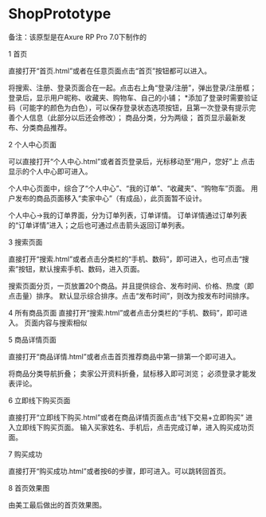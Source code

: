 # ShopPrototype
备注：该原型是在Axure RP Pro 7.0下制作的

1 首页

直接打开“首页.html”或者在任意页面点击“首页”按钮都可以进入。

将搜索、注册、登录页面合在一起。点击右上角“登录/注册”，弹出登录/注册框；
登录后，显示用户昵称、收藏夹、购物车、自己的小铺；
*添加了登录时需要验证码（可能字的颜色为白色），可以保存登录状态选项按钮，且第一次登录有提示完善个人信息（此部分以后还会修改）；
商品分类，分为两级；
首页显示最新发布、分类商品推荐。


2 个人中心页面

可以直接打开“个人中心.html”或者首页登录后，光标移动至“用户，您好”上
点击显示的个人中心即可进入。

个人中心页面中，综合了“个人中心”、“我的订单”、“收藏夹”、“购物车”页面。
用户发布的商品页面移入“卖家中心”（有成品），此页面暂不设计。

个人中心->我的订单界面，分为订单列表，订单详情。
订单详情通过订单列表的“订单详情”进入；之后也可通过点击箭头返回订单列表。



3 搜索页面

直接打开“搜索.html”或者点击分类栏的“手机、数码”，即可进入，也可点击“搜索”按钮，默认搜索手机、数码，进入页面。

搜索页面分页，一页放置20个商品。并且提供综合、发布时间、价格、热度（即点击量）排序。
默认显示综合排序。点击“发布时间”，则改为按发布时间排序。


4 所有商品页面
直接打开“搜索.html”或者点击分类栏的“手机、数码”，即可进入。
页面内容与搜索相似


5 商品详情页面

直接打开“商品详情.html”或者点击首页推荐商品中第一排第一个即可进入。

将商品分类导航折叠；
卖家公开资料折叠，鼠标移入即可浏览；
必须登录才能发表评论。


6 立即线下购买页面

直接打开“立即线下购买.html”或者在商品详情页面点击“线下交易+立即购买” 进入立即线下购买页面。
输入买家姓名、手机后，点击完成订单，进入购买成功页面。


7 购买成功

直接打开“购买成功.html”或者按6的步骤，即可进入。可以跳转回首页。

8 首页效果图

由美工最后做出的首页效果图。
